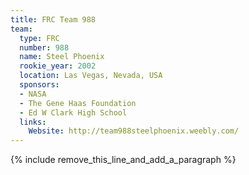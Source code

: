 ```yaml
---
title: FRC Team 988
team:
  type: FRC
  number: 988
  name: Steel Phoenix
  rookie_year: 2002
  location: Las Vegas, Nevada, USA
  sponsors:
  - NASA
  - The Gene Haas Foundation
  - Ed W Clark High School
  links:
    Website: http://team988steelphoenix.weebly.com/
---
```


{% include remove_this_line_and_add_a_paragraph %}